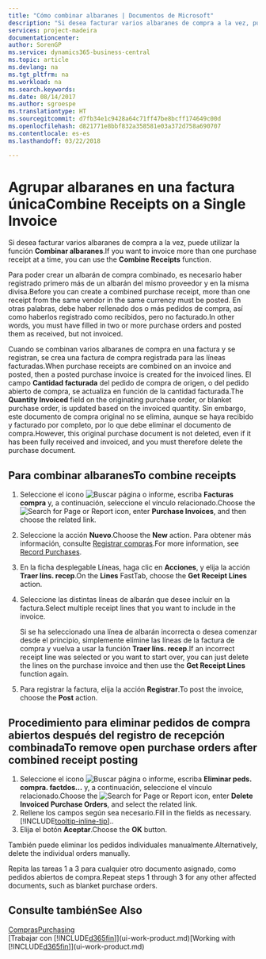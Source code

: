 ```yaml
---
title: "Cómo combinar albaranes | Documentos de Microsoft"
description: "Si desea facturar varios albaranes de compra a la vez, puede utilizar la función Combinar albaranes."
services: project-madeira
documentationcenter: 
author: SorenGP
ms.service: dynamics365-business-central
ms.topic: article
ms.devlang: na
ms.tgt_pltfrm: na
ms.workload: na
ms.search.keywords: 
ms.date: 08/14/2017
ms.author: sgroespe
ms.translationtype: HT
ms.sourcegitcommit: d7fb34e1c9428a64c71ff47be8bcff174649c00d
ms.openlocfilehash: d821771e8bbf832a358581e03a372d758a690707
ms.contentlocale: es-es
ms.lasthandoff: 03/22/2018

---
```

# <a name="combine-receipts-on-a-single-invoice"></a><span data-ttu-id="32e20-103">Agrupar albaranes en una factura única</span><span class="sxs-lookup"><span data-stu-id="32e20-103">Combine Receipts on a Single Invoice</span></span>
<span data-ttu-id="32e20-104">Si desea facturar varios albaranes de compra a la vez, puede utilizar la función **Combinar albaranes**.</span><span class="sxs-lookup"><span data-stu-id="32e20-104">If you want to invoice more than one purchase receipt at a time, you can use the **Combine Receipts** function.</span></span>  

<span data-ttu-id="32e20-105">Para poder crear un albarán de compra combinado, es necesario haber registrado primero más de un albarán del mismo proveedor y en la misma divisa.</span><span class="sxs-lookup"><span data-stu-id="32e20-105">Before you can create a combined purchase receipt, more than one receipt from the same vendor in the same currency must be posted.</span></span> <span data-ttu-id="32e20-106">En otras palabras, debe haber rellenado dos o más pedidos de compra, así como haberlos registrado como recibidos, pero no facturado.</span><span class="sxs-lookup"><span data-stu-id="32e20-106">In other words, you must have filled in two or more purchase orders and posted them as received, but not invoiced.</span></span>  

<span data-ttu-id="32e20-107">Cuando se combinan varios albaranes de compra en una factura y se registran, se crea una factura de compra registrada para las líneas facturadas.</span><span class="sxs-lookup"><span data-stu-id="32e20-107">When purchase receipts are combined on an invoice and posted, then a posted purchase invoice is created for the invoiced lines.</span></span> <span data-ttu-id="32e20-108">El campo **Cantidad facturada** del pedido de compra de origen, o del pedido abierto de compra, se actualiza en función de la cantidad facturada.</span><span class="sxs-lookup"><span data-stu-id="32e20-108">The **Quantity Invoiced** field on the originating purchase order, or blanket purchase order, is updated based on the invoiced quantity.</span></span> <span data-ttu-id="32e20-109">Sin embargo, este documento de compra original no se elimina, aunque se haya recibido y facturado por completo, por lo que debe eliminar el documento de compra.</span><span class="sxs-lookup"><span data-stu-id="32e20-109">However, this original purchase document is not deleted, even if it has been fully received and invoiced, and you must therefore delete the purchase document.</span></span>  

## <a name="to-combine-receipts"></a><span data-ttu-id="32e20-110">Para combinar albaranes</span><span class="sxs-lookup"><span data-stu-id="32e20-110">To combine receipts</span></span>  
1. <span data-ttu-id="32e20-111">Seleccione el icono ![Buscar página o informe](media/ui-search/search_small.png "icono Buscar página o informe"), escriba **Facturas compra** y, a continuación, seleccione el vínculo relacionado.</span><span class="sxs-lookup"><span data-stu-id="32e20-111">Choose the ![Search for Page or Report](media/ui-search/search_small.png "Search for Page or Report icon") icon, enter **Purchase Invoices**, and then choose the related link.</span></span>  
2. <span data-ttu-id="32e20-112">Seleccione la acción **Nuevo**.</span><span class="sxs-lookup"><span data-stu-id="32e20-112">Choose the **New** action.</span></span> <span data-ttu-id="32e20-113">Para obtener más información, consulte [Registrar compras](purchasing-how-record-purchases.md).</span><span class="sxs-lookup"><span data-stu-id="32e20-113">For more information, see [Record Purchases](purchasing-how-record-purchases.md).</span></span>  
3. <span data-ttu-id="32e20-114">En la ficha desplegable Líneas, haga clic en **Acciones**, y elija la acción **Traer líns. recep**.</span><span class="sxs-lookup"><span data-stu-id="32e20-114">On the **Lines** FastTab, choose the **Get Receipt Lines** action.</span></span>  
4. <span data-ttu-id="32e20-115">Seleccione las distintas líneas de albarán que desee incluir en la factura.</span><span class="sxs-lookup"><span data-stu-id="32e20-115">Select multiple receipt lines that you want to include in the invoice.</span></span>  

    <span data-ttu-id="32e20-116">Si se ha seleccionado una línea de albarán incorrecta o desea comenzar desde el principio, simplemente elimine las líneas de la factura de compra y vuelva a usar la función **Traer líns. recep**.</span><span class="sxs-lookup"><span data-stu-id="32e20-116">If an incorrect receipt line was selected or you want to start over, you can just delete the lines on the purchase invoice and then use the **Get Receipt Lines** function again.</span></span>  
5. <span data-ttu-id="32e20-117">Para registrar la factura, elija la acción **Registrar**.</span><span class="sxs-lookup"><span data-stu-id="32e20-117">To post the invoice, choose the **Post** action.</span></span>  

## <a name="to-remove-open-purchase-orders-after-combined-receipt-posting"></a><span data-ttu-id="32e20-118">Procedimiento para eliminar pedidos de compra abiertos después del registro de recepción combinada</span><span class="sxs-lookup"><span data-stu-id="32e20-118">To remove open purchase orders after combined receipt posting</span></span>  
1. <span data-ttu-id="32e20-119">Seleccione el icono ![Buscar página o informe](media/ui-search/search_small.png "icono Buscar página o informe"), escriba **Eliminar peds. compra. factdos...** y, a continuación, seleccione el vínculo relacionado.</span><span class="sxs-lookup"><span data-stu-id="32e20-119">Choose the ![Search for Page or Report](media/ui-search/search_small.png "Search for Page or Report icon") icon, enter **Delete Invoiced Purchase Orders**, and select the related link.</span></span>  
2. <span data-ttu-id="32e20-120">Rellene los campos según sea necesario.</span><span class="sxs-lookup"><span data-stu-id="32e20-120">Fill in the fields as necessary.</span></span> [!INCLUDE[tooltip-inline-tip](includes/tooltip-inline-tip_md.md)]<span data-ttu-id="32e20-121">.</span><span class="sxs-lookup"><span data-stu-id="32e20-121">.</span></span>
3. <span data-ttu-id="32e20-122">Elija el botón **Aceptar**.</span><span class="sxs-lookup"><span data-stu-id="32e20-122">Choose the **OK** button.</span></span>  

<span data-ttu-id="32e20-123">También puede eliminar los pedidos individuales manualmente.</span><span class="sxs-lookup"><span data-stu-id="32e20-123">Alternatively, delete the individual orders manually.</span></span>

<span data-ttu-id="32e20-124">Repita las tareas 1 a 3 para cualquier otro documento asignado, como pedidos abiertos de compra.</span><span class="sxs-lookup"><span data-stu-id="32e20-124">Repeat steps 1 through 3 for any other affected documents, such as blanket purchase orders.</span></span>

## <a name="see-also"></a><span data-ttu-id="32e20-125">Consulte también</span><span class="sxs-lookup"><span data-stu-id="32e20-125">See Also</span></span>  
[<span data-ttu-id="32e20-126">Compras</span><span class="sxs-lookup"><span data-stu-id="32e20-126">Purchasing</span></span>](purchasing-manage-purchasing.md)  
<span data-ttu-id="32e20-127">[Trabajar con [!INCLUDE[d365fin](includes/d365fin_md.md)]](ui-work-product.md)</span><span class="sxs-lookup"><span data-stu-id="32e20-127">[Working with [!INCLUDE[d365fin](includes/d365fin_md.md)]](ui-work-product.md)</span></span>

